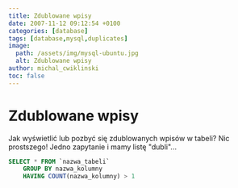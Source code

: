 ```yaml
---
title: Zdublowane wpisy
date: 2007-11-12 09:12:54 +0100
categories: [database]
tags: [database,mysql,duplicates]
image:
  path: /assets/img/mysql-ubuntu.jpg
  alt: Zdublowane wpisy
author: michal_cwiklinski
toc: false
---
```


# Zdublowane wpisy

Jak wyświetlić lub pozbyć się zdublowanych wpisów w tabeli? Nic prostszego! Jedno zapytanie i mamy listę "dubli"...

```sql
SELECT * FROM `nazwa_tabeli`
    GROUP BY nazwa_kolumny 
    HAVING COUNT(nazwa_kolumny) > 1
```